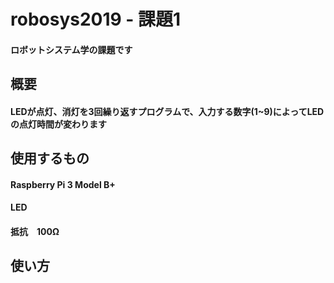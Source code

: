 # robosys2019 - 課題1
#### ロボットシステム学の課題です

## 概要
#### LEDが点灯、消灯を3回繰り返すプログラムで、入力する数字(1~9)によってLEDの点灯時間が変わります

## 使用するもの
#### Raspberry Pi 3 Model B+
#### LED
#### 抵抗　100Ω

## 使い方
